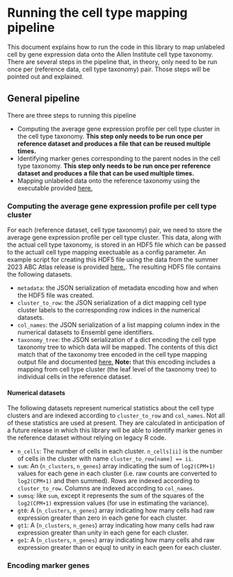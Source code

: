 # Running the cell type mapping pipeline

This document explains how to run the code in this library to map unlabeled
cell by gene expression data onto the Allen Institute cell type taxonomy.
There are several steps in the pipeline that, in theory, only need to be run
once per (reference data, cell type taxonomy) pair. Those steps will be
pointed out and explained.

## General pipeline

There are three steps to running this pipeline

- Computing the average gene expression profile per cell type cluster in
the cell type taxonomy. **This step only needs to be run once per reference
dataset and produces a file that can be reused multiple times.**
- Identifying marker genes corresponding to the parent nodes in the cell type
taxonomy. **This step only needs to be run once per reference dataset and
produces a file that can be used multiple times.**
- Mapping unlabeled data onto the reference taxonomy using the executable
provided [here.](../src/hierarchical_mapping/cli/from_specified_markers.py)

### Computing the average gene expression profile per cell type cluster

For each (reference dataset, cell type taxonomy) pair, we need to store
the average gene expression profile per cell type cluster. This data, along
with the actual cell type taxonomy, is stored in an HDF5 file which can
be passed to the actuall cell type mapping exectuable as a config parameter.
An example script for creating this HDF5 file using the data from the
summer 2023 ABC Atlas release is provided
[here.](../examples/precompute_stats_from_abc_release_data.py).
The resulting HDF5 file contains the following datasets.

- `metadata`: the JSON serialization of metadata encoding how and when
the HDF5 file was created.
- `cluster_to_row`: the JSON serialization of a dict mapping cell type
cluster labels to the corresponding row indices in the numerical datasets.
- `col_names`: the JSON serialization of a list mapping column index
in the numerical datasets to Ensembl gene identifiers.
- `taxonomy_tree`: the JSON serialization of a dict encoding the cell type
taxonomy tree to which data will be mapped. The contents of this dict match that of the taxonomy tree encoded in the cell type mapping output file and documented
[here.](output.md#taxonomy_tree) **Note:** that this encoding includes a
mapping from cell type cluster (the leaf level of the taxonomy tree) to
individual cells in the reference dataset.

#### Numerical datasets

The following datasets represent numerical statistics about the cell type
clusters and are indexed according to `cluster_to_row` and `col_names`. Not
all of these statistics are used at present. They are calculated in anticipation
of a future release in which this library will be able to identify marker genes
in the reference dataset without relying on legacy R code.

- `n_cells`: The number of cells in each cluster. `n_cells[ii]` is the number
of cells in the cluster with name `cluster_to_row[name] == ii`.
- `sum`: An (`n_clusters`, `n_genes`) array indicating the sum of `log2(CPM+1)`
values for each gene in each cluster (i.e. raw counts are converted to
`log2(CPM+1)` and then summed). Rows are indexed according to `cluster_to_row`.
Columns are indexed according to `col_names`.
- `sumsq`: like `sum`, except it represents the sum of the squares of the
`log2(CPM+1)` expression values (for use in estimating the variance).
- `gt0`: A (`n_clusters`, `n_genes`) array indicating how many cells had raw
expression greater than zero in each gene for each cluster.
- `gt1`: A (`n_clusters`, `n_genes`) array indicating how many cells had raw
expression greater than unity in each gene for each cluster.
- `ge1`: A (`n_clusters`, `n_genes`) array indicating how many cells ahd
raw expression greater than or equql to unity in each geen for each cluster.

### Encoding marker genes
